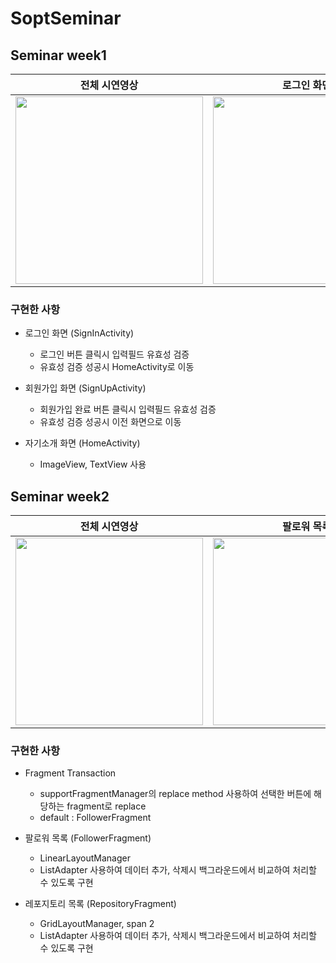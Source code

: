 # SoptSeminar

## Seminar week1

|전체 시연영상|로그인 화면|회원가입 화면|자기소개 화면|
|:---:|:---:|:---:|:---:|
|<img src="https://user-images.githubusercontent.com/64943924/162515554-0e9d6cfe-a164-4ef4-b183-f628c911da5d.gif" width=300/>|<img src="https://user-images.githubusercontent.com/64943924/162515232-d9010c51-7f04-4220-a5de-3637b942d772.png" width=300/>|<img src="https://user-images.githubusercontent.com/64943924/162515262-e4501c00-4acc-4b68-bff2-6fa1cbdb7925.png" width=300/>|<img src="https://user-images.githubusercontent.com/64943924/162515399-9aed0c97-00c6-4c53-9e01-ba6712f6337f.png" width=300/>|

### 구현한 사항
- 로그인 화면 (SignInActivity)
  - 로그인 버튼 클릭시 입력필드 유효성 검증
  - 유효성 검증 성공시 HomeActivity로 이동

- 회원가입 화면 (SignUpActivity)
  - 회원가입 완료 버튼 클릭시 입력필드 유효성 검증
  - 유효성 검증 성공시 이전 화면으로 이동

- 자기소개 화면 (HomeActivity)
  - ImageView, TextView 사용

## Seminar week2

|전체 시연영상|팔로워 목록|레포지토리 목록|
|:---:|:---:|:---:|
|<img src="https://user-images.githubusercontent.com/64943924/164006150-71830e7a-28a9-46bf-be8d-f0b2b7c23c2d.gif" width=300/>|<img src="https://user-images.githubusercontent.com/64943924/164005918-e1fb5867-8e8d-43a5-9434-eb1ed0c73253.png" width=300/>|<img src="https://user-images.githubusercontent.com/64943924/164005979-92c07917-f3fb-40ac-a8bc-91694af1a3ab.png" width=300/>|


### 구현한 사항
- Fragment Transaction
  - supportFragmentManager의 replace method 사용하여 선택한 버튼에 해당하는 fragment로 replace
  - default : FollowerFragment
- 팔로워 목록 (FollowerFragment)
  - LinearLayoutManager
  - ListAdapter 사용하여 데이터 추가, 삭제시 백그라운드에서 비교하여 처리할 수 있도록 구현

- 레포지토리 목록 (RepositoryFragment)
  - GridLayoutManager, span 2
  - ListAdapter 사용하여 데이터 추가, 삭제시 백그라운드에서 비교하여 처리할 수 있도록 구현
